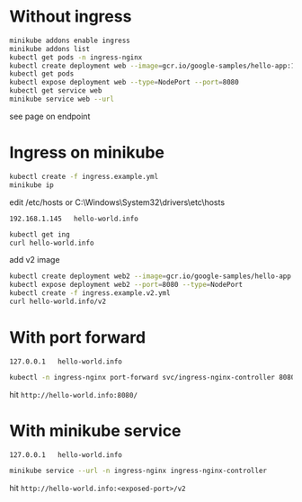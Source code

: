# Without ingress
```sh
minikube addons enable ingress
minikube addons list
kubectl get pods -n ingress-nginx
kubectl create deployment web --image=gcr.io/google-samples/hello-app:1.0
kubectl get pods
kubectl expose deployment web --type=NodePort --port=8080
kubectl get service web
minikube service web --url
```

see page on endpoint

# Ingress on minikube

```sh
kubectl create -f ingress.example.yml
minikube ip
```

edit /etc/hosts or C:\Windows\System32\drivers\etc\hosts
```hosts
192.168.1.145	hello-world.info
```

```sh
kubectl get ing
curl hello-world.info
```

add v2 image

```sh
kubectl create deployment web2 --image=gcr.io/google-samples/hello-app:2.0
kubectl expose deployment web2 --port=8080 --type=NodePort
kubectl create -f ingress.example.v2.yml
curl hello-world.info/v2
```

# With port forward

```hosts
127.0.0.1	hello-world.info
```

```sh
kubectl -n ingress-nginx port-forward svc/ingress-nginx-controller 8080:80
```

hit `http://hello-world.info:8080/`

# With minikube service

```hosts
127.0.0.1	hello-world.info
```

```sh
minikube service --url -n ingress-nginx ingress-nginx-controller
```

hit `http://hello-world.info:<exposed-port>/v2`